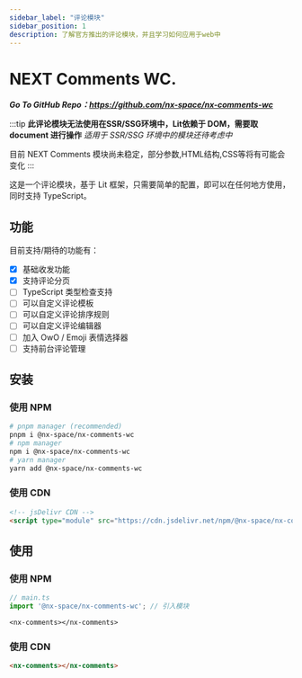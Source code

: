```yaml
---
sidebar_label: "评论模块"
sidebar_position: 1
description: 了解官方推出的评论模块，并且学习如何应用于web中
---
```


# NEXT Comments WC.

_**Go To GitHub Repo：https://github.com/nx-space/nx-comments-wc**_

:::tip
**此评论模块无法使用在SSR/SSG环境中，Lit依赖于 DOM，需要取 document 进行操作** *适用于 SSR/SSG 环境中的模块还待考虑中*

目前 NEXT Comments 模块尚未稳定，部分参数,HTML结构,CSS等将有可能会变化
:::

这是一个评论模块，基于 Lit 框架，只需要简单的配置，即可以在任何地方使用，同时支持 TypeScript。

## 功能

目前支持/期待的功能有：

- [X] 基础收发功能
- [X] 支持评论分页
- [ ] TypeScript 类型检查支持
- [ ] 可以自定义评论模板
- [ ] 可以自定义评论排序规则
- [ ] 可以自定义评论编辑器
- [ ] 加入 OwO / Emoji 表情选择器
- [ ] 支持前台评论管理

## 安装

### 使用 NPM

```bash
# pnpm manager (recommended)
pnpm i @nx-space/nx-comments-wc
# npm manager
npm i @nx-space/nx-comments-wc
# yarn manager
yarn add @nx-space/nx-comments-wc
```

### 使用 CDN

```html
<!-- jsDelivr CDN -->
<script type="module" src="https://cdn.jsdelivr.net/npm/@nx-space/nx-comments-wc@latest"></script>
```

## 使用

### 使用 NPM

```ts
// main.ts
import '@nx-space/nx-comments-wc'; // 引入模块
```

```tsx
<nx-comments></nx-comments>
```

### 使用 CDN

```html
<nx-comments></nx-comments>
```